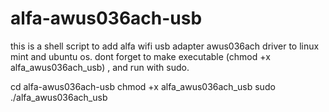 # alfa-awus036ach-usb
this is a shell script to add alfa wifi usb adapter awus036ach driver to linux mint and ubuntu os.
dont forget to make executable (chmod +x alfa_awus036ach_usb) , and run with sudo.

cd alfa-awus036ach-usb
chmod +x alfa_awus036ach_usb
sudo ./alfa_awus036ach_usb

